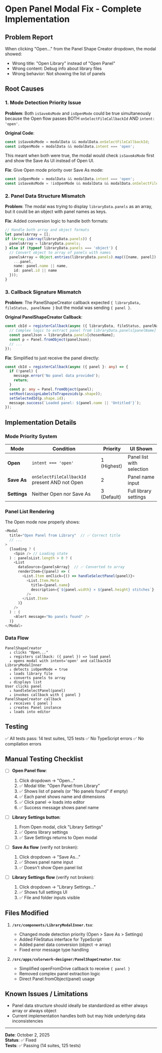 # Open Panel Modal Fix - Complete Implementation

## Problem Report

When clicking "Open..." from the Panel Shape Creator dropdown, the modal showed:
- Wrong title: "Open Library" instead of "Open Panel"
- Wrong content: Debug info about library files
- Wrong behavior: Not showing the list of panels

## Root Causes

### 1. Mode Detection Priority Issue
**Problem**: Both `isSaveAsMode` and `isOpenMode` could be true simultaneously because the Open flow passes BOTH `onSelectFileCallbackId` AND `intent: 'open'`.

**Original Code**:
```typescript
const isSaveAsMode = modalData && modalData.onSelectFileCallbackId;
const isOpenMode = modalData && modalData.intent === 'open';
```

This meant when both were true, the modal would check `isSaveAsMode` first and show the Save As UI instead of Open UI.

**Fix**: Give Open mode priority over Save As mode:
```typescript
const isOpenMode = modalData && modalData.intent === 'open';
const isSaveAsMode = !isOpenMode && modalData && modalData.onSelectFileCallbackId;
```

### 2. Panel Data Structure Mismatch
**Problem**: The modal was trying to display `libraryData.panels` as an array, but it could be an object with panel names as keys.

**Fix**: Added conversion logic to handle both formats:
```typescript
// Handle both array and object formats
let panelsArray = [];
if (Array.isArray(libraryData.panels)) {
  panelsArray = libraryData.panels;
} else if (typeof libraryData.panels === 'object') {
  // Convert object to array of panels with names
  panelsArray = Object.entries(libraryData.panels).map(([name, panel]) => ({
    ...panel,
    name: panel.name || name,
    id: panel.id || name
  }));
}
```

### 3. Callback Signature Mismatch
**Problem**: The PanelShapeCreator callback expected `{ libraryData, fileStatus, panelName }` but the modal was sending `{ panel }`.

**Original PanelShapeCreator Callback**:
```typescript
const cbId = registerCallback(async ({ libraryData, fileStatus, panelName }: any) => {
  // Complex logic to extract panel from libraryData.panels[panelName]
  const panelJson = libraryData.panels[chosenName];
  const p = Panel.fromObject(panelJson);
  // ...
});
```

**Fix**: Simplified to just receive the panel directly:
```typescript
const cbId = registerCallback(async ({ panel }: any) => {
  if (!panel) {
    message.error('No panel data provided');
    return;
  }
  const p: any = Panel.fromObject(panel);
  setRoot(assignLabelsToTrapezoids(p.shape));
  setSelectedId(p.shape.id);
  message.success(`Loaded panel: ${panel.name || 'Untitled'}`);
});
```

## Implementation Details

### Mode Priority System

| Mode | Condition | Priority | UI Shown |
|------|-----------|----------|----------|
| **Open** | `intent === 'open'` | 1 (Highest) | Panel list with selection |
| **Save As** | `onSelectFileCallbackId` present AND not Open | 2 | Panel name input |
| **Settings** | Neither Open nor Save As | 3 (Default) | Full library settings |

### Panel List Rendering

The Open mode now properly shows:
```typescript
<Modal
  title="Open Panel from Library"  // ✅ Correct title
  // ... 
>
  {loading ? (
    <Spin /> // Loading state
  ) : panelsList.length > 0 ? (
    <List
      dataSource={panelsArray}  // ✅ Converted to array
      renderItem={(panel) => (
        <List.Item onClick={() => handleSelectPanel(panel)}>
          <List.Item.Meta
            title={panel.name}
            description={`${panel.width} × ${panel.height} stitches`}
          />
        </List.Item>
      )}
    />
  ) : (
    <Alert message="No panels found" />
  )}
</Modal>
```

### Data Flow

```
PanelShapeCreator
  ↓ clicks "Open..."
  ↓ registers callback: ({ panel }) => load panel
  ↓ opens modal with intent='open' and callbackId
LibraryModalInner
  ↓ detects isOpenMode = true
  ↓ loads library file
  ↓ converts panels to array
  ↓ displays list
User clicks panel
  ↓ handleSelectPanel(panel)
  ↓ invokes callback with { panel }
PanelShapeCreator callback
  ↓ receives { panel }
  ↓ creates Panel instance
  ↓ loads into editor
```

## Testing

✅ All tests pass: 14 test suites, 125 tests
✅ No TypeScript errors
✅ No compilation errors

## Manual Testing Checklist

- [ ] **Open Panel flow**:
  1. Click dropdown → "Open..."
  2. ✅ Modal title: "Open Panel from Library"
  3. ✅ Shows list of panels (or "No panels found" if empty)
  4. ✅ Each panel shows name and dimensions
  5. ✅ Click panel → loads into editor
  6. ✅ Success message shows panel name

- [ ] **Library Settings button**:
  1. From Open modal, click "Library Settings"
  2. ✅ Opens library settings
  3. ✅ Save Settings returns to Open modal

- [ ] **Save As flow** (verify not broken):
  1. Click dropdown → "Save As..."
  2. ✅ Shows panel name input
  3. ✅ Doesn't show Open panel list

- [ ] **Library Settings flow** (verify not broken):
  1. Click dropdown → "Library Settings..."
  2. ✅ Shows full settings UI
  3. ✅ File and folder inputs visible

## Files Modified

1. **`/src/components/LibraryModalInner.tsx`**:
   - Changed mode detection priority (Open > Save As > Settings)
   - Added FileStatus interface for TypeScript
   - Added panel data conversion (object → array)
   - Fixed error message type handling

2. **`/src/apps/colorwork-designer/PanelShapeCreator.tsx`**:
   - Simplified openFromDrive callback to receive `{ panel }`
   - Removed complex panel extraction logic
   - Direct Panel.fromObject(panel) usage

## Known Issues / Limitations

- Panel data structure should ideally be standardized as either always array or always object
- Current implementation handles both but may hide underlying data inconsistencies

---

**Date**: October 2, 2025  
**Status**: ✅ Fixed  
**Tests**: ✅ Passing (14 suites, 125 tests)
